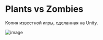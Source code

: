 # Plants vs Zombies
Копия известной игры, сделанная на Unity.

![image](https://github.com/user-attachments/assets/9a448056-698a-46ef-b766-bae4632d4319)
